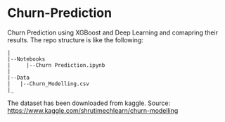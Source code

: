 # Churn-Prediction
Churn Prediction using XGBoost and Deep Learning and comapring their results.
The repo structure is like the following:
```
|
|--Notebooks
|     |--Churn Prediction.ipynb
|
|--Data
|   |--Churn_Modelling.csv
|_
```
The dataset has been downloaded from kaggle.
Source: https://www.kaggle.com/shrutimechlearn/churn-modelling
